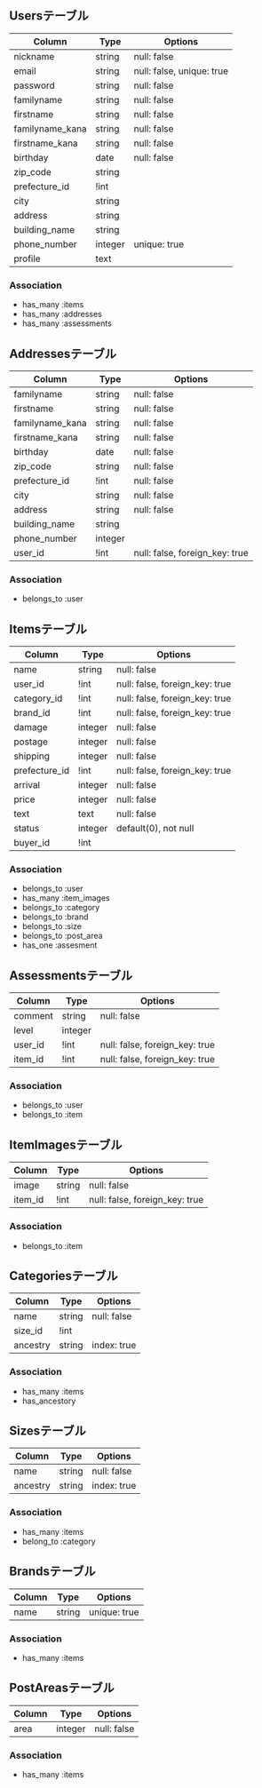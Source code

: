 ## Usersテーブル 

|Column|Type|Options|
|------|----|-------|
|nickname|string|null: false|
|email|string|null: false, unique: true|
|password|string|null: false|
|familyname|string|null: false|
|firstname|string|null: false|
|familyname_kana|string|null: false|
|firstname_kana|string|null: false|
|birthday|date|null: false|
|zip_code|string||
|prefecture_id|!int||
|city|string||
|address|string||
|building_name|string||
|phone_number|integer|unique: true|
|profile|text||

### Association
- has_many :items
- has_many :addresses
- has_many :assessments


## Addressesテーブル

|Column|Type|Options|
|------|----|-------|
|familyname|string|null: false|
|firstname|string|null: false|
|familyname_kana|string|null: false|
|firstname_kana|string|null: false|
|birthday|date|null: false|
|zip_code|string|null: false|
|prefecture_id|!int|null: false|
|city|string|null: false|
|address|string|null: false|
|building_name|string||
|phone_number|integer||
|user_id|!int|null: false, foreign_key: true|

### Association
- belongs_to :user


## Itemsテーブル

|Column|Type|Options|
|------|----|-------|
|name|string|null: false|
|user_id|!int|null: false, foreign_key: true|
|category_id|!int|null: false, foreign_key: true|
|brand_id|!int|null: false, foreign_key: true|
|damage|integer|null: false|
|postage|integer|null: false|
|shipping|integer|null: false|
|prefecture_id|!int|null: false, foreign_key: true|
|arrival|integer|null: false|
|price|integer|null: false|
|text|text|null: false|
|status|integer|default(0), not null|
|buyer_id|!int||


### Association
- belongs_to :user
- has_many :item_images
- belongs_to :category
- belongs_to :brand
- belongs_to :size
- belongs_to :post_area
- has_one :assesment

## Assessmentsテーブル

|Column|Type|Options|
|------|----|-------|
|comment|string|null: false|
|level|integer||
|user_id|!int|null: false, foreign_key: true|
|item_id|!int|null: false, foreign_key: true|

### Association
- belongs_to :user
- belongs_to :item


## ItemImagesテーブル

|Column|Type|Options|
|------|----|-------|
|image|string|null: false|
|item_id|!int|null: false, foreign_key: true|

### Association
- belongs_to :item


## Categoriesテーブル

|Column|Type|Options|
|------|----|-------|
|name|string|null: false|
|size_id|!int||
|ancestry|string|index: true|

### Association
- has_many :items
- has_ancestory


## Sizesテーブル

|Column|Type|Options|
|------|----|-------|
|name|string|null: false|
|ancestry|string|index: true|

### Association
- has_many :items
- belong_to :category


## Brandsテーブル

|Column|Type|Options|
|------|----|-------|
|name|string|unique: true|

### Association
- has_many :items


## PostAreasテーブル

|Column|Type|Options|
|------|----|-------|
|area|integer|null: false|

### Association
- has_many :items